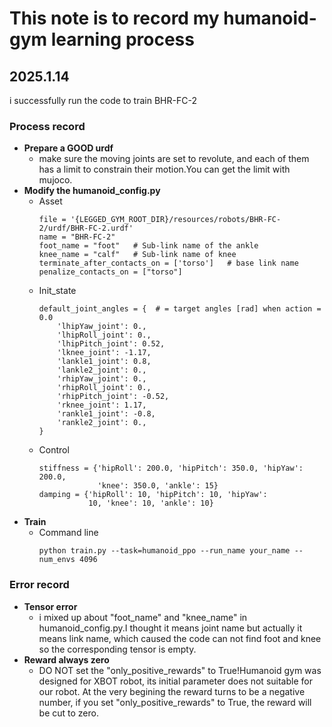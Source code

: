# This note is to record my humanoid-gym learning process
## 2025.1.14
i successfully run the code to train BHR-FC-2
### Process record
* **Prepare a GOOD urdf**
    * make sure the moving joints are set to revolute, and each of them has a limit to constrain their motion.You can get the limit with mujoco.
* **Modify the humanoid_config.py**
    * Asset
        ```
        file = '{LEGGED_GYM_ROOT_DIR}/resources/robots/BHR-FC-2/urdf/BHR-FC-2.urdf'
        name = "BHR-FC-2"
        foot_name = "foot"   # Sub-link name of the ankle
        knee_name = "calf"   # Sub-link name of knee
        terminate_after_contacts_on = ['torso']   # base link name 
        penalize_contacts_on = ["torso"]   
        ```
    * Init_state
        ```
        default_joint_angles = {  # = target angles [rad] when action = 0.0
            'lhipYaw_joint': 0.,
            'lhipRoll_joint': 0.,
            'lhipPitch_joint': 0.52,
            'lknee_joint': -1.17,
            'lankle1_joint': 0.8,
            'lankle2_joint': 0.,
            'rhipYaw_joint': 0.,
            'rhipRoll_joint': 0.,
            'rhipPitch_joint': -0.52,
            'rknee_joint': 1.17,
            'rankle1_joint': -0.8,
            'rankle2_joint': 0.,
        }
        ```
    * Control
        ```
        stiffness = {'hipRoll': 200.0, 'hipPitch': 350.0, 'hipYaw': 200.0,
                     'knee': 350.0, 'ankle': 15}
        damping = {'hipRoll': 10, 'hipPitch': 10, 'hipYaw':
                   10, 'knee': 10, 'ankle': 10}
        ```    
*  **Train**
    * Command line
        ```
        python train.py --task=humanoid_ppo --run_name your_name --num_envs 4096
        ```
### Error record
* **Tensor error**
    * i mixed up about "foot_name" and "knee_name" in humanoid_config.py.I thought it means joint name but actually it means link name, which caused the code can not find foot and knee so the corresponding tensor is empty.
* **Reward always zero**
    * DO NOT set the "only_positive_rewards" to True!Humanoid gym was designed for XBOT robot, its initial parameter does not suitable for our robot. At the very begining the reward turns to be a negative number, if you set "only_positive_rewards" to True, the reward will be cut to zero.









